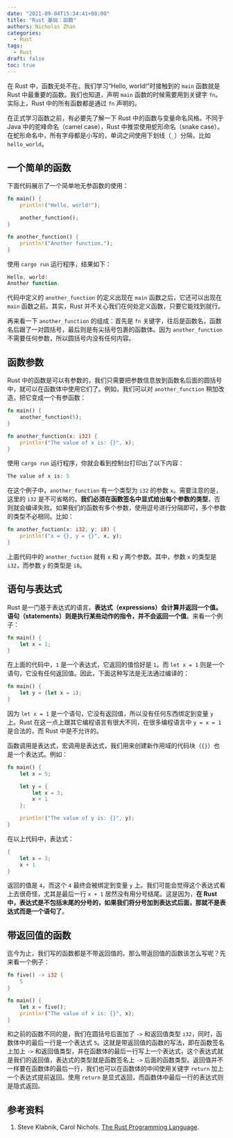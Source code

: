 ```yaml
---
date: "2021-09-04T15:34:41+08:00"
title: "Rust 基础：函数"
authors: Nicholas Zhan
categories:
  - Rust
tags:
  - Rust
draft: false
toc: true
---
```


在 Rust 中，函数无处不在。我们学习“Hello, world!”时接触到的 `main` 函数就是 Rust 中最重要的函数。我们也知道，声明 `main` 函数的时候需要用到关键字 `fn`。实际上，Rust 中的所有函数都是通过 `fn` 声明的。

在正式学习函数之前，有必要先了解一下 Rust 中的函数与变量命名风格。不同于 Java 中的驼峰命名（camel case），Rust 中推崇使用蛇形命名（snake case）。在蛇形命名中，所有字母都是小写的，单词之间使用下划线（`_`）分隔，比如 `hello_world`。

## 一个简单的函数

下面代码展示了一个简单地无参函数的使用：
```rust
fn main() {
    println!("Hello, world!");

    another_function();
}

fn another_function() {
    println!("Another function.");
}
```
使用 `cargo run` 运行程序，结果如下：
```powershell
Hello, world!
Another function.
```
代码中定义的 `another_function` 的定义出现在 `main` 函数之后，它还可以出现在 `main` 函数之前。其实，Rust 并不关心我们在何处定义函数，只要它能找到就行。

再来看一下 `another_function` 的组成：首先是 `fn` 关键字，往后是函数名，函数名后跟了一对圆括号，最后则是有尖括号包裹的函数体。因为 `another_function` 不需要任何参数，所以圆括号内没有任何内容。

## 函数参数

Rust 中的函数是可以有参数的，我们只需要把参数信息放到函数名后面的圆括号中，就可以在函数体中使用它们了。例如，我们可以对 `another_function` 稍加改造，把它变成一个有参函数：
```rust
fn main() {
    another_function(5);
}

fn another_function(x: i32) {
    println!("The value of x is: {}", x);
}
```
使用 `cargo run` 运行程序，你就会看到控制台打印出了以下内容：
```powershell
The value of x is: 5
```
在这个例子中，`another_function` 有一个类型为 `i32` 的参数 `x`。需要注意的是，这里的 `i32` 是不可省略的。**我们必须在函数签名中显式给出每个参数的类型**，否则就会编译失败。如果我们的函数有多个参数，使用逗号进行分隔即可，多个参数的类型不必相同。比如：
```rust
fn another_fuction(x: i32, y: i8) {
    println!("x = {}, y = {}", x, y);
}
```
上面代码中的 `another_fuction` 就有 `x` 和 `y` 两个参数。其中，参数 `x` 的类型是 `i32`，而参数 `y` 的类型是 `i8`。

## 语句与表达式

Rust 是一门基于表达式的语言。**表达式（expressions）会计算并返回一个值。语句（statements）则是执行某些动作的指令，并不会返回一个值**。来看一个例子：
```rust
fn main() {
    let x = 1;
}
```
在上面的代码中，`1` 是一个表达式，它返回的值恰好是 `1`。而 `let x = 1` 则是一个语句，它没有任何返回值。因此，下面这种写法是无法通过编译的：
```rust
fn main() {
    let y = (let x = 1);
}
```
因为 `let x = 1` 是一个语句，它没有返回值，所以没有任何东西绑定到变量 `y` 上。Rust 在这一点上跟其它编程语言有很大不同，在很多编程语言中 `y = x = 1` 是合法的，而 Rust 中是不允许的。

函数调用是表达式，宏调用是表达式，我们用来创建新作用域的代码块（`{}`）也是一个表达式。例如：
```rust
fn main() {
    let x = 5;

    let y = {
        let x = 3;
        x + 1
    };

    println!("The value of y is: {}", y);
}
```
在以上代码中，表达式：
```rust
{
    let x = 3;
    x + 1
}
```
返回的值是 `4`，而这个 `4` 最终会被绑定到变量 `y` 上。我们可能会觉得这个表达式看上去很奇怪，尤其是最后一行 `x + 1` 居然没有用分号结尾。这是因为，**在 Rust 中，表达式是不包括末尾的分号的，如果我们将分号加到表达式后面，那就不是表达式而是一个语句了**。

## 带返回值的函数

迄今为止，我们写的函数都是不带返回值的。那么带返回值的函数该怎么写呢？先来看一个例子：
```rust
fn five() -> i32 {
    5
}

fn main() {
    let x = five();
    println!("The value of x is: {}", x);
}
```
和之前的函数不同的是，我们在圆括号后面加了 `->` 和返回值类型 `i32`，同时，函数体中的最后一行是一个表达式 `5`。这就是带返回值的函数的写法，即在函数签名上加上 `->` 和返回值类型，并在函数体的最后一行写上一个表达式，这个表达式就是我们的返回值，表达式的类型就是函数签名上 `->` 后面的函数类型。返回值并不一样要在函数体的最后一行，我们也可以在函数体的中间使用关键字 `return` 加上一个表达式提前返回。使用 `return` 是显式返回，而函数体中最后一行的表达式则是隐式返回。

## 参考资料

1. Steve Klabnik, Carol Nichols. [The Rust Programming Language](https://doc.rust-lang.org/stable/book/).
